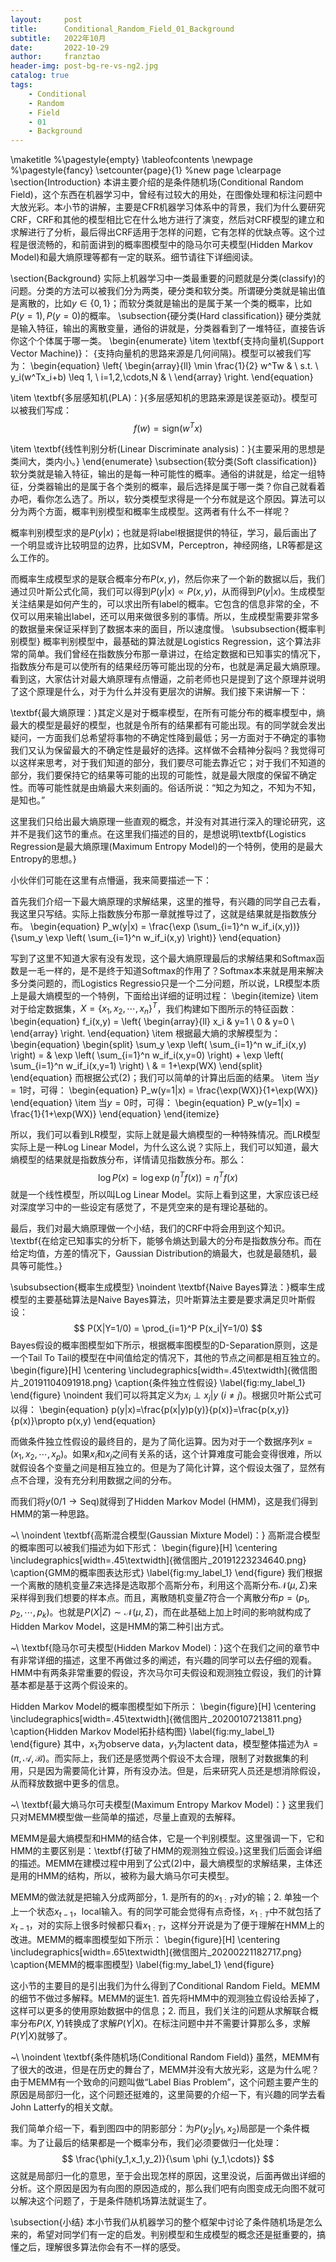 ```yaml
---
layout:     post
title:      Conditional_Random_Field_01_Background
subtitle:   2022年10月
date:       2022-10-29
author:     franztao
header-img: post-bg-re-vs-ng2.jpg
catalog: true
tags:
    - Conditional
    - Random
    - Field
    - 01
    - Background
---
```

            

\maketitle
%\pagestyle{empty}
\tableofcontents
\newpage
%\pagestyle{fancy}
\setcounter{page}{1} %new page
\clearpage
\section{Introduction}
本讲主要介绍的是条件随机场(Conditional Random Field)，这个东西在机器学习中，曾经有过较大的用处，在图像处理和标注问题中大放光彩。本小节的讲解，主要是CFR机器学习体系中的背景，我们为什么要研究CRF，CRF和其他的模型相比它在什么地方进行了演变，然后对CRF模型的建立和求解进行了分析，最后得出CRF适用于怎样的问题，它有怎样的优缺点等。这个过程是很流畅的，和前面讲到的概率图模型中的隐马尔可夫模型(Hidden Markov Model)和最大熵原理等都有一定的联系。细节请往下详细阅读。

\section{Background}
实际上机器学习中一类最重要的问题就是分类(classify)的问题。分类的方法可以被我们分为两类，硬分类和软分类。所谓硬分类就是输出值是离散的，比如$y\in \{0,1\}$；而软分类就是输出的是属于某一个类的概率，比如$P(y=1),P(y=0)$的概率。
\subsection{硬分类(Hard classification)}
硬分类就是输入特征，输出的离散变量，通俗的讲就是，分类器看到了一堆特征，直接告诉你这个个体属于哪一类。
\begin{enumerate}
    \item \textbf{支持向量机(Support Vector Machine)}：
{支持向量机的思路来源是几何间隔}。模型可以被我们写为：
\begin{equation}
    \left\{
    \begin{array}{ll}
      \min \frac{1}{2} w^Tw & \\
      s.t. \ y_i(w^Tx_i+b) \leq 1, \ i=1,2,\cdots,N & \\
    \end{array}
    \right.
\end{equation}

\item \textbf{多层感知机(PLA)：}{多层感知机的思路来源是误差驱动}。模型可以被我们写成：
$$f(w) = \mathrm{sign}(w^Tx)$$

\item \textbf{线性判别分析(Linear Discriminate analysis)：}{主要采用的思想是类间大，类内小。}
\end{enumerate}
\subsection{软分类(Soft classification)}
软分类就是输入特征，输出的是每一种可能性的概率。通俗的讲就是，给定一组特征，分类器输出的是属于各个类别的概率，最后选择是属于哪一类？你自己就看着办吧，看你怎么选了。所以，软分类模型求得是一个分布就是这个原因。算法可以分为两个方面，概率判别模型和概率生成模型。这两者有什么不一样呢？

概率判别模型求的是$P(y|x)$；也就是将label根据提供的特征，学习，最后画出了一个明显或许比较明显的边界，比如SVM，Perceptron，神经网络，LR等都是这么工作的。

而概率生成模型求的是联合概率分布$P(x,y)$，然后你来了一个新的数据以后，我们通过贝叶斯公式化简，我们可以得到$P(y|x) \propto P(x,y)$，从而得到$P(y|x)$。生成模型关注结果是如何产生的，可以求出所有label的概率。它包含的信息非常的全，不仅可以用来输出label，还可以用来做很多别的事情。所以，生成模型需要非常多的数据量来保证采样到了数据本来的面目，所以速度慢。
\subsubsection{概率判别模型}
概率判别模型中，最基础的算法就是Logistics Regression，这个算法非常的简单。我们曾经在指数族分布那一章讲过，在给定数据和已知事实的情况下，指数族分布是可以使所有的结果经历等可能出现的分布，也就是满足最大熵原理。看到这，大家估计对最大熵原理有点懵逼，之前老师也只是提到了这个原理并说明了这个原理是什么，对于为什么并没有更层次的讲解。我们接下来讲解一下：

\textbf{最大熵原理：}其定义是对于概率模型，在所有可能分布的概率模型中，熵最大的模型是最好的模型，也就是令所有的结果都有可能出现。有的同学就会发出疑问，一方面我们总希望将事物的不确定性降到最低；另一方面对于不确定的事物我们又认为保留最大的不确定性是最好的选择。这样做不会精神分裂吗？我觉得可以这样来思考，对于我们知道的部分，我们要尽可能去靠近它；对于我们不知道的部分，我们要保持它的结果等可能的出现的可能性，就是最大限度的保留不确定性。而等可能性就是由熵最大来刻画的。俗话所说：“知之为知之，不知为不知，是知也。”

这里我们只给出最大熵原理一些直观的概念，并没有对其进行深入的理论研究，这并不是我们这节的重点。在这里我们描述的目的，是想说明\textbf{Logistics Regression是最大熵原理(Maximum Entropy Model)的一个特例，使用的是最大Entropy的思想。}

小伙伴们可能在这里有点懵逼，我来简要描述一下：

首先我们介绍一下最大熵原理的求解结果，这里的推导，有兴趣的同学自己去看，我这里只写结。实际上指数族分布那一章就推导过了，这就是结果就是指数族分布。
\begin{equation}
    P_w(y|x) = \frac{\exp (\sum_{i=1}^n w_if_i(x,y))}{\sum_y \exp \left( \sum_{i=1}^n w_if_i(x,y) \right)}
\end{equation}

写到了这里不知道大家有没有发现，这个最大熵原理最后的求解结果和Softmax函数是一毛一样的，是不是终于知道Softmax的作用了？Softmax本来就是用来解决多分类问题的，而Logistics Regressio只是一个二分问题，所以说，LR模型本质上是最大熵模型的一个特例，下面给出详细的证明过程：
\begin{itemize}
    \item 对于给定数据集，$X=\{ x_1,x_2,\cdots,x_n \}^T$，我们构建如下图所示的特征函数：
    \begin{equation}
    f_i(x,y) = 
    \left\{
    \begin{array}{ll}
      x_i & y=1 \\
      0 & y=0 \\
    \end{array}
    \right.
    \end{equation}
    \item 根据最大熵的求解模型为：
    \begin{equation}
    \begin{split}
         \sum_y \exp \left( \sum_{i=1}^n w_if_i(x,y) \right) = & 
        \exp \left( \sum_{i=1}^n w_if_i(x,y=0) \right) + \exp \left( \sum_{i=1}^n w_if_i(x,y=1) \right) \\
        & = 1+\exp(WX)
    \end{split}
    \end{equation}
    而根据公式(2)；我们可以简单的计算出后面的结果。
    \item 当$y=1$时，可得：
    \begin{equation}
        P_w(y=1|x) = \frac{\exp(WX)}{1+\exp(WX)}
    \end{equation}
    \item 当$y=0$时，可得：
    \begin{equation}
        P_w(y=1|x) = \frac{1}{1+\exp(WX)}
    \end{equation}
\end{itemize}

所以，我们可以看到LR模型，实际上就是最大熵模型的一种特殊情况。而LR模型实际上是一种Log Linear Model，为什么这么说？实际上，我们可以知道，最大熵模型的结果就是指数族分布，详情请见指数族分布。那么：
$$
\log P(x) = \log \exp (\eta^Tf(x)) = \eta^Tf(x)
$$
就是一个线性模型，所以叫Log Linear Model。实际上看到这里，大家应该已经对深度学习中的一些设定有感觉了，不是凭空来的是有理论基础的。

最后，我们对最大熵原理做一个小结，我们的CRF中将会用到这个知识。\textbf{在给定已知事实的分析下，能够令熵达到最大的分布是指数族分布。而在给定均值，方差的情况下，Gaussian Distribution的熵最大，也就是最随机，最具等可能性。}

\subsubsection{概率生成模型}
\noindent \textbf{Naive Bayes算法：}概率生成模型的主要基础算法是Naive Bayes算法，贝叶斯算法主要是要求满足贝叶斯假设：
$$
P(X|Y=1/0) = \prod_{i=1}^P P(x_i|Y=1/0)
$$
Bayes假设的概率图模型如下所示，根据概率图模型的D-Separation原则，这是一个Tail To Tail的模型在中间值给定的情况下，其他的节点之间都是相互独立的。
\begin{figure}[H]
    \centering
    \includegraphics[width=.45\textwidth]{微信图片_20191104091918.png}
    \caption{条件独立性假设}
    \label{fig:my_label_1}
\end{figure}
\noindent 我们可以将其定义为$x_i\perp x_j|y\ (i \neq j)$。根据贝叶斯公式可以得：
\begin{equation}
    p(y|x)=\frac{p(x|y)p(y)}{p(x)}=\frac{p(x,y)}{p(x)}\propto p(x,y)
\end{equation}

而做条件独立性假设的最终目的，是为了简化运算。因为对于一个数据序列$x=(x_1,x_2,\cdots,x_p)$。如果$x_i$和$x_j$之间有关系的话，这个计算难度可能会变得很难，所以就假设各个变量之间是相互独立的。但是为了简化计算，这个假设太强了，显然有点不合理，没有充分利用数据之间的分布。

而我们将$y(0/1\rightarrow \mathrm{Seq})$就得到了Hidden Markov Model (HMM)，这是我们得到HMM的第一种思路。

~\\
\noindent \textbf{高斯混合模型(Gaussian Mixture Model)：}
高斯混合模型的概率图可以被我们描述为如下形式：
\begin{figure}[H]
    \centering
    \includegraphics[width=.45\textwidth]{微信图片_20191223234640.png}
    \caption{GMM的概率图表达形式}
    \label{fig:my_label_1}
\end{figure}
我们根据一个离散的随机变量$Z$来选择是选取那个高斯分布，利用这个高斯分布$\mathcal{N}(\mu,\Sigma)$来采样得到我们想要的样本点。而且，离散随机变量$Z$符合一个离散分布$p = (p_1,p_2,\cdots,p_k)$。也就是$P(X|Z)\sim \mathcal{N}(\mu,\Sigma)$，而在此基础上加上时间的影响就构成了Hidden Markov Model，这是HMM的第二种引出方式。

~\\
\textbf{隐马尔可夫模型(Hidden Markov Model)：}这个在我们之间的章节中有非常详细的描述，这里不再做过多的阐述，有兴趣的同学可以去仔细的观看。HMM中有两条非常重要的假设，齐次马尔可夫假设和观测独立假设，我们的计算基本都是基于这两个假设来的。

Hidden Markov Model的概率图模型如下所示：
\begin{figure}[H]
    \centering
    \includegraphics[width=.45\textwidth]{微信图片_20200107213811.png}
    \caption{Hidden Markov Model拓扑结构图}
    \label{fig:my_label_1}
\end{figure}
其中，$x_1$为observe data，$y_1$为lactent data，模型整体描述为$\lambda = (\pi,\mathcal{A},\mathcal{B})$。而实际上，我们还是感觉两个假设不太合理，限制了对数据集的利用，只是因为需要简化计算，所有没办法。但是，后来研究人员还是想消除假设，从而释放数据中更多的信息。

~\\
\textbf{最大熵马尔可夫模型(Maximum Entropy Markov Model)：}
这里我们只对MEMM模型做一些简单的描述，尽量上直观的去解释。

MEMM是最大熵模型和HMM的结合体，它是一个判别模型。这里强调一下，它和HMM的主要区别是：\textbf{打破了HMM的观测独立假设。}这里我们后面会详细的描述。MEMM在建模过程中用到了公式(2)中，最大熵模型的求解结果，主体还是用的HMM的结构，所以，被称为最大熵马尔可夫模型。

MEMM的做法就是把输入分成两部分，1. 是所有的的$x_{1:T}$对$y$的输；2. 单独一个上一个状态$x_{t-1}$，local输入。有的同学可能会觉得有点奇怪，$x_{1:T}$中不就包括了$x_{t-1}$，对的实际上很多时候都只看$x_{1:T}$，这样分开说是为了便于理解在HMM上的改进。MEMM的概率图模型如下所示：
\begin{figure}[H]
    \centering
    \includegraphics[width=.65\textwidth]{微信图片_20200221182717.png}
    \caption{MEMM的概率图模型}
    \label{fig:my_label_1}
\end{figure}

这小节的主要目的是引出我们为什么得到了Conditional Random Field。MEMM的细节不做过多解释。MEMM的诞生1. 首先将HMM中的观测独立假设给丢掉了，这样可以更多的使用原始数据中的信息；2. 而且，我们关注的问题从求解联合概率分布$P(X,Y)$转换成了求解$P(Y|X)$。在标注问题中并不需要计算那么多，求解$P(Y|X)$就够了。

~\\
\noindent \textbf{条件随机场(Conditional Random Field)}
虽然，MEMM有了很大的改进，但是在历史的舞台了，MEMM并没有大放光彩，这是为什么呢？由于MEMM有一个致命的问题叫做“Label Bias Problem”，这个问题主要产生的原因是局部归一化，这个问题还挺难的，这里简要的介绍一下，有兴趣的同学去看John Latterfy的相关文献。

我们简单介绍一下，看到图四中的阴影部分：为$P(y_2|y_1,x_2)$局部是一个条件概率。为了让最后的结果都是一个概率分布，我们必须要做归一化处理：
$$
\frac{\phi(y_1,x_1,y_2)}{\sum \phi (y_1,\cdots)}
$$
这就是局部归一化的意思，至于会出现怎样的原因，这里没说，后面再做出详细的分析。这个原因是因为有向图的原因造成的，那么我们吧有向图变成无向图不就可以解决这个问题了，于是条件随机场算法就诞生了。

\subsection{小结}
本小节我们从机器学习的整个框架中讨论了条件随机场是怎么来的，希望对同学们有一定的启发。判别模型和生成模型的概念还是挺重要的，搞懂之后，理解很多算法你会有不一样的感受。























